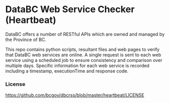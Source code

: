 # DataBC Web Service Checker (Heartbeat)

DataBC offers a number of RESTful APIs which are owned and managed by the Province of BC. 

This repo contains python scripts, resultant files and web pages to verify that DataBC web services are online. A single request is sent to
each web service using a scheduled job to ensure consistency and comparison over multiple days.
Specific information for each web service is recorded including a timestamp, executionTime and response code.


### License

https://github.com/bcgov/dbcrss/blob/master/heartbeat/LICENSE
